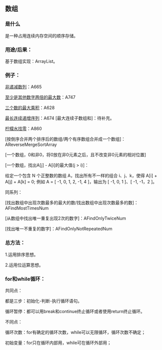 ## 数组

### 是什么

是一种占用连续内存空间的顺序存储。

### 用途/后果：

基于数组实现：ArrayList。

### 例子：

[非递减数列](https://leetcode-cn.com/problems/non-decreasing-array/)：A665

[至少是其他数字两倍的最大数](https://leetcode-cn.com/problems/largest-number-at-least-twice-of-others/description/)：A747

[三个数的最大乘积](https://leetcode-cn.com/problems/maximum-product-of-three-numbers/)：A628

[最长连续递增序列](https://leetcode-cn.com/problems/longest-continuous-increasing-subsequence/description/)：A674
[最大连续子数组和]：待补充。

[柠檬水找零](https://leetcode-cn.com/problems/lemonade-change/)：A860

[按倒序合并两个排序后的数组/两个有序数组合并成一个数组]：AReverseMergeSortArray

[一个数组，0和非0，将0放在非0元素之后，且不改变非0元素的相对位置]

[一个数组，找出A[j] - A[i]的最大值(j > i)]：

给定一个包含 N 个正整数的数组 A，找出所有不一样的组合 i、j、k，使得 A[i] + A[j] + A[k] = 0;
例如 A = [ -1, 0, 1, 2, -1, 4 ]，输出为 [ -1, 0, 1 ]、[ -1, -1，2 ]。

同系列：

[找出数组中出现次数最多的最大的数/找出数组中出现次数最多的数]：AFindMostTimesNum

[从数组中找出唯一重复出现2次的数字]：AFindOnlyTwiceNum

[找出唯一不重复的数字]：AFindOnlyNotRepeatedNum

### 总方法：

1.运用排序思想。

2.运用位运算思想。

### for和while循环：

共同点：

都是三步：初始化-判断-执行循环语句。

循环暂停：都可以用break和continue终止循环或者使用return终止循环。

不同点：

循环次数：for有确定的循环次数，while可以无限循环，循环次数不确定；

初始变量：for只在循环内部用，while可在循环外部用；

